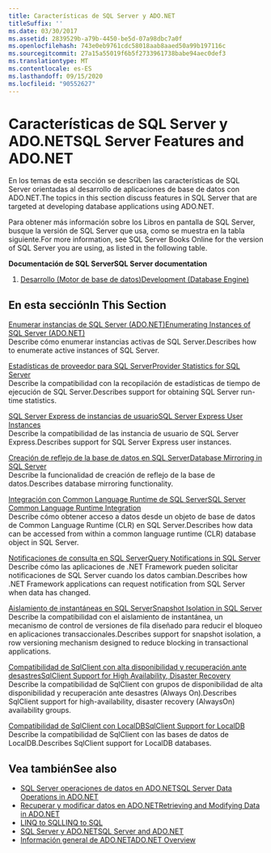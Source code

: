 ```yaml
---
title: Características de SQL Server y ADO.NET
titleSuffix: ''
ms.date: 03/30/2017
ms.assetid: 2839529b-a79b-4450-be5d-07a98dbc7a0f
ms.openlocfilehash: 743e0eb9761cdc58018aab8aaed50a99b197116c
ms.sourcegitcommit: 27a15a55019f6b5f2733961738babe94aec0def3
ms.translationtype: MT
ms.contentlocale: es-ES
ms.lasthandoff: 09/15/2020
ms.locfileid: "90552627"
---
```

# <a name="sql-server-features-and-adonet"></a><span data-ttu-id="90fa4-102">Características de SQL Server y ADO.NET</span><span class="sxs-lookup"><span data-stu-id="90fa4-102">SQL Server Features and ADO.NET</span></span>
<span data-ttu-id="90fa4-103">En los temas de esta sección se describen las características de SQL Server orientadas al desarrollo de aplicaciones de base de datos con ADO.NET.</span><span class="sxs-lookup"><span data-stu-id="90fa4-103">The topics in this section discuss features in SQL Server that are targeted at developing database applications using ADO.NET.</span></span>  
  
 <span data-ttu-id="90fa4-104">Para obtener más información sobre los Libros en pantalla de SQL Server, busque la versión de SQL Server que usa, como se muestra en la tabla siguiente.</span><span class="sxs-lookup"><span data-stu-id="90fa4-104">For more information, see SQL Server Books Online for the version of SQL Server you are using, as listed in the following table.</span></span>  
  
 <span data-ttu-id="90fa4-105">**Documentación de SQL Server**</span><span class="sxs-lookup"><span data-stu-id="90fa4-105">**SQL Server documentation**</span></span>  
  
1. <span data-ttu-id="90fa4-106">[Desarrollo (Motor de base de datos)](/previous-versions/sql/sql-server-2008/bb500155(v=sql.100))</span><span class="sxs-lookup"><span data-stu-id="90fa4-106">[Development (Database Engine)](/previous-versions/sql/sql-server-2008/bb500155(v=sql.100))</span></span>  
  
## <a name="in-this-section"></a><span data-ttu-id="90fa4-107">En esta sección</span><span class="sxs-lookup"><span data-stu-id="90fa4-107">In This Section</span></span>  
 [<span data-ttu-id="90fa4-108">Enumerar instancias de SQL Server (ADO.NET)</span><span class="sxs-lookup"><span data-stu-id="90fa4-108">Enumerating Instances of SQL Server (ADO.NET)</span></span>](enumerating-instances-of-sql-server.md)  
 <span data-ttu-id="90fa4-109">Describe cómo enumerar instancias activas de SQL Server.</span><span class="sxs-lookup"><span data-stu-id="90fa4-109">Describes how to enumerate active instances of SQL Server.</span></span>  
  
 [<span data-ttu-id="90fa4-110">Estadísticas de proveedor para SQL Server</span><span class="sxs-lookup"><span data-stu-id="90fa4-110">Provider Statistics for SQL Server</span></span>](provider-statistics-for-sql-server.md)  
 <span data-ttu-id="90fa4-111">Describe la compatibilidad con la recopilación de estadísticas de tiempo de ejecución de SQL Server.</span><span class="sxs-lookup"><span data-stu-id="90fa4-111">Describes support for obtaining SQL Server run-time statistics.</span></span>  
  
 [<span data-ttu-id="90fa4-112">SQL Server Express de instancias de usuario</span><span class="sxs-lookup"><span data-stu-id="90fa4-112">SQL Server Express User Instances</span></span>](sql-server-express-user-instances.md)  
 <span data-ttu-id="90fa4-113">Describe la compatibilidad de las instancia de usuario de SQL Server Express.</span><span class="sxs-lookup"><span data-stu-id="90fa4-113">Describes support for SQL Server Express user instances.</span></span>  
  
 [<span data-ttu-id="90fa4-114">Creación de reflejo de la base de datos en SQL Server</span><span class="sxs-lookup"><span data-stu-id="90fa4-114">Database Mirroring in SQL Server</span></span>](database-mirroring-in-sql-server.md)  
 <span data-ttu-id="90fa4-115">Describe la funcionalidad de creación de reflejo de la base de datos.</span><span class="sxs-lookup"><span data-stu-id="90fa4-115">Describes database mirroring functionality.</span></span>  
  
 [<span data-ttu-id="90fa4-116">Integración con Common Language Runtime de SQL Server</span><span class="sxs-lookup"><span data-stu-id="90fa4-116">SQL Server Common Language Runtime Integration</span></span>](sql-server-common-language-runtime-integration.md)  
 <span data-ttu-id="90fa4-117">Describe cómo obtener acceso a datos desde un objeto de base de datos de Common Language Runtime (CLR) en SQL Server.</span><span class="sxs-lookup"><span data-stu-id="90fa4-117">Describes how data can be accessed from within a common language runtime (CLR) database object in SQL Server.</span></span>  
  
 [<span data-ttu-id="90fa4-118">Notificaciones de consulta en SQL Server</span><span class="sxs-lookup"><span data-stu-id="90fa4-118">Query Notifications in SQL Server</span></span>](query-notifications-in-sql-server.md)  
 <span data-ttu-id="90fa4-119">Describe cómo las aplicaciones de .NET Framework pueden solicitar notificaciones de SQL Server cuando los datos cambian.</span><span class="sxs-lookup"><span data-stu-id="90fa4-119">Describes how .NET Framework applications can request notification from SQL Server when data has changed.</span></span>  
  
 [<span data-ttu-id="90fa4-120">Aislamiento de instantáneas en SQL Server</span><span class="sxs-lookup"><span data-stu-id="90fa4-120">Snapshot Isolation in SQL Server</span></span>](snapshot-isolation-in-sql-server.md)  
 <span data-ttu-id="90fa4-121">Describe la compatibilidad con el aislamiento de instantánea, un mecanismo de control de versiones de fila diseñado para reducir el bloqueo en aplicaciones transaccionales.</span><span class="sxs-lookup"><span data-stu-id="90fa4-121">Describes support for snapshot isolation, a row versioning mechanism designed to reduce blocking in transactional applications.</span></span>  
  
 [<span data-ttu-id="90fa4-122">Compatibilidad de SqlClient con alta disponibilidad y recuperación ante desastres</span><span class="sxs-lookup"><span data-stu-id="90fa4-122">SqlClient Support for High Availability, Disaster Recovery</span></span>](sqlclient-support-for-high-availability-disaster-recovery.md)  
 <span data-ttu-id="90fa4-123">Describe la compatibilidad de SqlClient con grupos de disponibilidad de alta disponibilidad y recuperación ante desastres (Always On).</span><span class="sxs-lookup"><span data-stu-id="90fa4-123">Describes SqlClient support for high-availability, disaster recovery (AlwaysOn) availability groups.</span></span>  
  
 [<span data-ttu-id="90fa4-124">Compatibilidad de SqlClient con LocalDB</span><span class="sxs-lookup"><span data-stu-id="90fa4-124">SqlClient Support for LocalDB</span></span>](sqlclient-support-for-localdb.md)  
 <span data-ttu-id="90fa4-125">Describe la compatibilidad de SqlClient con las bases de datos de LocalDB.</span><span class="sxs-lookup"><span data-stu-id="90fa4-125">Describes SqlClient support for LocalDB databases.</span></span>  
  
## <a name="see-also"></a><span data-ttu-id="90fa4-126">Vea también</span><span class="sxs-lookup"><span data-stu-id="90fa4-126">See also</span></span>

- [<span data-ttu-id="90fa4-127">SQL Server operaciones de datos en ADO.NET</span><span class="sxs-lookup"><span data-stu-id="90fa4-127">SQL Server Data Operations in ADO.NET</span></span>](sql-server-data-operations.md)
- [<span data-ttu-id="90fa4-128">Recuperar y modificar datos en ADO.NET</span><span class="sxs-lookup"><span data-stu-id="90fa4-128">Retrieving and Modifying Data in ADO.NET</span></span>](../retrieving-and-modifying-data.md)
- [<span data-ttu-id="90fa4-129">LINQ to SQL</span><span class="sxs-lookup"><span data-stu-id="90fa4-129">LINQ to SQL</span></span>](./linq/index.md)
- [<span data-ttu-id="90fa4-130">SQL Server y ADO.NET</span><span class="sxs-lookup"><span data-stu-id="90fa4-130">SQL Server and ADO.NET</span></span>](index.md)
- [<span data-ttu-id="90fa4-131">Información general de ADO.NET</span><span class="sxs-lookup"><span data-stu-id="90fa4-131">ADO.NET Overview</span></span>](../ado-net-overview.md)
